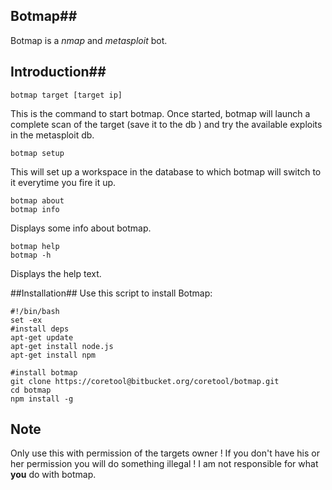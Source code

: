 ## Botmap##
Botmap is a *nmap* and *metasploit* bot.

## Introduction##

    botmap target [target ip]
   This is the command to start botmap. Once started, botmap will launch a complete scan of the target (save it to the db ) and try the available exploits in the metasploit db.

    botmap setup
 This will set up a workspace in the database to which botmap will switch to it everytime you fire it up.

    botmap about
    botmap info
Displays some info about botmap.

    botmap help
    botmap -h
   Displays the help text.

##Installation##
Use this script to install Botmap:

    #!/bin/bash
    set -ex
    #install deps
    apt-get update
    apt-get install node.js
    apt-get install npm

    #install botmap
    git clone https://coretool@bitbucket.org/coretool/botmap.git
    cd botmap
    npm install -g
## Note ##
Only use this with permission of the targets owner ! If you don't have his or her permission you will do something illegal ! I am not responsible for what **you**
do with botmap.

